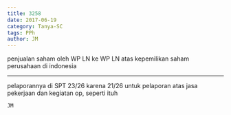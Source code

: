 ```yaml
---
title: 3258
date: 2017-06-19
category: Tanya-SC
tags: PPh
author: JM
---
```


penjualan saham oleh WP LN ke WP LN atas kepemilikan saham perusahaan di indonesia

---

pelaporannya di SPT 23/26 karena 21/26 untuk pelaporan atas jasa pekerjaan dan kegiatan op, seperti ituh

`JM`
